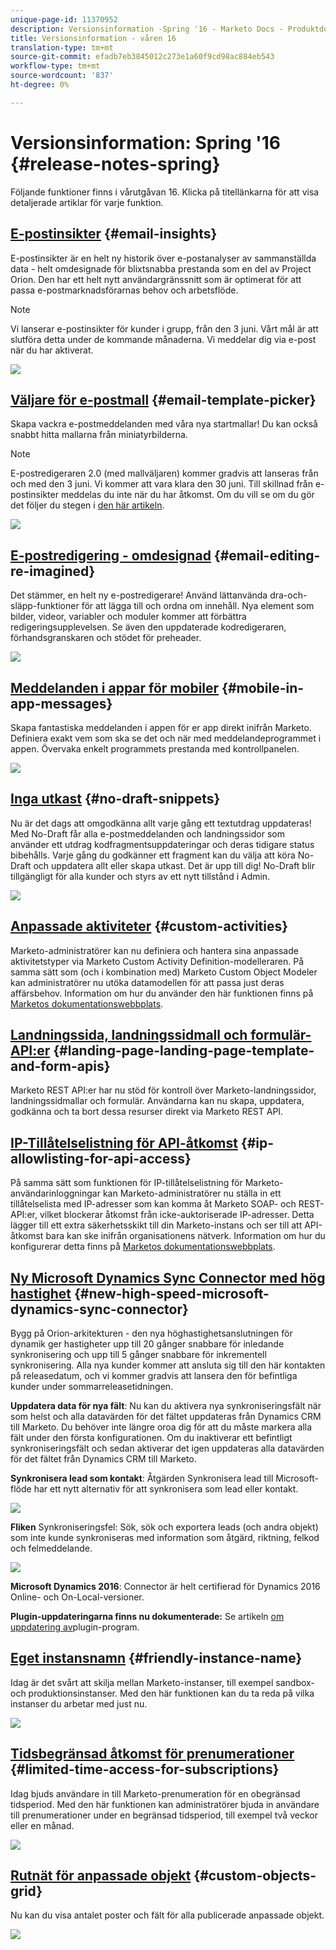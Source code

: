 ```yaml
---
unique-page-id: 11370952
description: Versionsinformation -Spring '16 - Marketo Docs - Produktdokumentation
title: Versionsinformation - våren 16
translation-type: tm+mt
source-git-commit: efadb7eb3845012c273e1a60f9cd98ac884eb543
workflow-type: tm+mt
source-wordcount: '837'
ht-degree: 0%

---
```



# Versionsinformation: Spring &#39;16 {#release-notes-spring}

Följande funktioner finns i vårutgåvan 16. Klicka på titellänkarna för att visa detaljerade artiklar för varje funktion.

## [E-postinsikter](http://docs.marketo.com/display/docs/email+insights) {#email-insights}

E-postinsikter är en helt ny historik över e-postanalyser av sammanställda data - helt omdesignade för blixtsnabba prestanda som en del av Project Orion. Den har ett helt nytt användargränssnitt som är optimerat för att passa e-postmarknadsförarnas behov och arbetsflöde.

>[!NOTE]
>
>Vi lanserar e-postinsikter för kunder i grupp, från den 3 juni. Vårt mål är att slutföra detta under de kommande månaderna. Vi meddelar dig via e-post när du har aktiverat.

![](assets/two.png)

## [Väljare för e-postmall](/help/marketo/product-docs/email-marketing/general/email-editor-2/email-template-picker-overview.md) {#email-template-picker}

Skapa vackra e-postmeddelanden med våra nya startmallar! Du kan också snabbt hitta mallarna från miniatyrbilderna.

>[!NOTE]
>
>E-postredigeraren 2.0 (med mallväljaren) kommer gradvis att lanseras från och med den 3 juni. Vi kommer att vara klara den 30 juni. Till skillnad från e-postinsikter meddelas du inte när du har åtkomst. Om du vill se om du gör det följer du stegen i [den här artikeln](https://docs.marketo.com/pages/viewpage.action?pageId=11373011).

![](assets/5-29-home-starter-templates.png)

## [E-postredigering - omdesignad](/help/marketo/product-docs/email-marketing/general/email-editor-2/email-editor-v2-0-overview.md) {#email-editing-re-imagined}

Det stämmer, en helt ny e-postredigerare! Använd lättanvända dra-och-släpp-funktioner för att lägga till och ordna om innehåll. Nya element som bilder, videor, variabler och moduler kommer att förbättra redigeringsupplevelsen. Se även den uppdaterade kodredigeraren, förhandsgranskaren och stödet för preheader.

![](assets/17a-29-modules-next.png)

## [Meddelanden i appar för mobiler](/help/marketo/product-docs/mobile-marketing/in-app-messages/understanding-in-app-messages.md) {#mobile-in-app-messages}

Skapa fantastiska meddelanden i appen för er app direkt inifrån Marketo. Definiera exakt vem som ska se det och när med meddelandeprogrammet i appen. Övervaka enkelt programmets prestanda med kontrollpanelen.

![](assets/pasted-image-at-2016-05-24-09-45-am.png)

## [Inga utkast](/help/marketo/product-docs/administration/users-and-roles/managing-user-roles-and-permissions/enable-no-draft-for-snippets.md) {#no-draft-snippets}

Nu är det dags att omgodkänna allt varje gång ett textutdrag uppdateras! Med No-Draft får alla e-postmeddelanden och landningssidor som använder ett utdrag kodfragmentsuppdateringar och deras tidigare status bibehålls. Varje gång du godkänner ett fragment kan du välja att köra No-Draft och uppdatera allt eller skapa utkast. Det är upp till dig! No-Draft blir tillgängligt för alla kunder och styrs av ett nytt tillstånd i Admin.

![](assets/image2016-5-16-15-3a41-3a17.png)

## [Anpassade aktiviteter](http://docs.marketo.com/display/docs/marketo+custom+activities) {#custom-activities}

Marketo-administratörer kan nu definiera och hantera sina anpassade aktivitetstyper via Marketo Custom Activity Definition-modelleraren. På samma sätt som (och i kombination med) Marketo Custom Object Modeler kan administratörer nu utöka datamodellen för att passa just deras affärsbehov. Information om hur du använder den här funktionen finns på [Marketos dokumentationswebbplats](https://docs.marketo.com/display/public/DOCS/Marketo+Custom+Activities).

## [Landningssida, landningssidmall och formulär-API:er](http://developers.marketo.com/blog/spring-2016-updates/) {#landing-page-landing-page-template-and-form-apis}

Marketo REST API:er har nu stöd för kontroll över Marketo-landningssidor, landningssidmallar och formulär. Användarna kan nu skapa, uppdatera, godkänna och ta bort dessa resurser direkt via Marketo REST API.

## [IP-Tillåtelselistning för API-åtkomst](/help/marketo/product-docs/administration/additional-integrations/create-an-allowlist-for-ip-based-api-access.md) {#ip-allowlisting-for-api-access}

På samma sätt som funktionen för IP-tillåtelselistning för Marketo-användarinloggningar kan Marketo-administratörer nu ställa in ett tillåtelselista med IP-adresser som kan komma åt Marketo SOAP- och REST-API:er, vilket blockerar åtkomst från icke-auktoriserade IP-adresser. Detta lägger till ett extra säkerhetsskikt till din Marketo-instans och ser till att API-åtkomst bara kan ske inifrån organisationens nätverk. Information om hur du konfigurerar detta finns på [Marketos dokumentationswebbplats](https://docs.marketo.com/display/public/DOCS/Create+a+Whitelist+for+IP-Based+API+Access).

## [Ny Microsoft Dynamics Sync Connector med hög hastighet](/help/marketo/product-docs/crm-sync/microsoft-dynamics-sync/microsoft-dynamics-sync-details/sync-status.md) {#new-high-speed-microsoft-dynamics-sync-connector}

Bygg på Orion-arkitekturen - den nya höghastighetsanslutningen för dynamik ger hastigheter upp till 20 gånger snabbare för inledande synkronisering och upp till 5 gånger snabbare för inkrementell synkronisering. Alla nya kunder kommer att ansluta sig till den här kontakten på releasedatum, och vi kommer gradvis att lansera den för befintliga kunder under sommarreleasetidningen.

**Uppdatera data för nya fält**: Nu kan du aktivera nya synkroniseringsfält när som helst och alla datavärden för det fältet uppdateras från Dynamics CRM till Marketo. Du behöver inte längre oroa dig för att du måste markera alla fält under den första konfigurationen. Om du inaktiverar ett befintligt synkroniseringsfält och sedan aktiverar det igen uppdateras alla datavärden för det fältet från Dynamics CRM till Marketo.

**Synkronisera lead som kontakt**: Åtgärden Synkronisera lead till Microsoft-flöde har ett nytt alternativ för att synkronisera som lead eller kontakt.

![](assets/image2016-5-19-8-3a59-3a9.png)

**Fliken** Synkroniseringsfel:  Sök, sök och exportera leads (och andra objekt) som inte kunde synkroniseras med information som åtgärd, riktning, felkod och felmeddelande.

![](assets/sync-errors.png)

**Microsoft Dynamics 2016**: Connector är helt certifierad för Dynamics 2016 Online- och On-Local-versioner.

**Plugin-uppdateringarna finns nu dokumenterade:** Se artikeln [om uppdatering av](/help/marketo/product-docs/crm-sync/microsoft-dynamics-sync/marketo-plugin-releases-for-microsoft-dynamics.md)plugin-program.

## [Eget instansnamn](/help/marketo/product-docs/administration/settings/edit-subscription-settings.md) {#friendly-instance-name}

Idag är det svårt att skilja mellan Marketo-instanser, till exempel sandbox- och produktionsinstanser. Med den här funktionen kan du ta reda på vilka instanser du arbetar med just nu.

![](assets/image2016-5-16-15-3a57-3a14.png)

## [Tidsbegränsad åtkomst för prenumerationer](/help/marketo/product-docs/administration/users-and-roles/managing-marketo-users.md) {#limited-time-access-for-subscriptions}

Idag bjuds användare in till Marketo-prenumeration för en obegränsad tidsperiod. Med den här funktionen kan administratörer bjuda in användare till prenumerationer under en begränsad tidsperiod, till exempel två veckor eller en månad.

![](assets/image2016-5-16-15-3a59-3a52.png)

## [Rutnät för anpassade objekt](/help/marketo/product-docs/administration/marketo-custom-objects/understanding-marketo-custom-objects.md) {#custom-objects-grid}

Nu kan du visa antalet poster och fält för alla publicerade anpassade objekt.

![](assets/custom-objects-grid.png)
